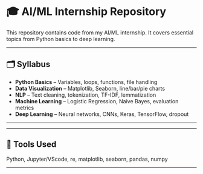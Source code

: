 # 🎓 AI/ML Internship Repository

This repository contains code from my AI/ML internship. It covers essential topics from Python basics to deep learning.

---

## 🗂️ Syllabus

- **Python Basics** – Variables, loops, functions, file handling  
- **Data Visualization** – Matplotlib, Seaborn, line/bar/pie charts
- **NLP** – Text cleaning, tokenization, TF-IDF, lemmatization
- **Machine Learning** – Logistic Regression, Naive Bayes, evaluation metrics
- **Deep Learning** – Neural networks, CNNs, Keras, TensorFlow, dropout

---


---

## 🚀 Tools Used

Python, Jupyter/VScode, re, matplotlib, seaborn, pandas, numpy

---

